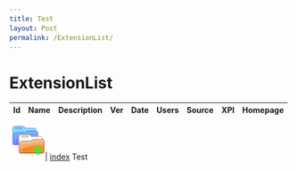 ```yaml
---
title: Test
layout: Post
permalink: /ExtensionList/
---
```


# ExtensionList


| Id | Name | Description | Ver | Date | Users | Source | XPI | Homepage |
|---|---|---|---|---|---|---|---|---|


![LocalFolders icon](scripts/90003-localfolder/src/chrome/skin/classic/LocalFolders-64px.png)|
[index](./)
Test
